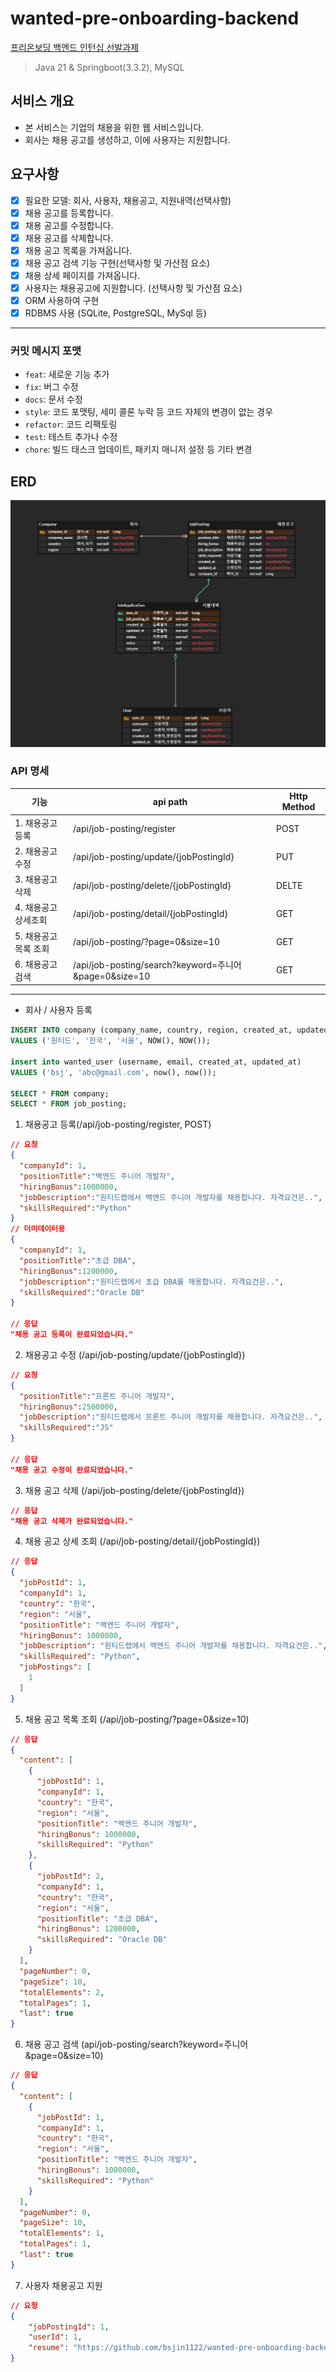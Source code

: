 # wanted-pre-onboarding-backend
[프리온보딩 백엔드 인턴십 선발과제](https://bow-hair-db3.notion.site/36ea599aa26e40618f4c1bc4c44f9410)

> Java 21 & Springboot(3.3.2), MySQL
## 서비스 개요
- 본 서비스는 기업의 채용을 위한 웹 서비스입니다.
- 회사는 채용 공고를 생성하고, 이에 사용자는 지원합니다.

## 요구사항
- [x] 필요한 모델: 회사, 사용자, 채용공고, 지원내역(선택사항)
- [x] 채용 공고를 등록합니다. 
- [x] 채용 공고를 수정합니다.
- [x] 채용 공고를 삭제합니다.
- [x] 채용 공고 목록을 가져옵니다.
- [x] 채용 공고 검색 기능 구현(선택사항 및 가산점 요소)
- [x] 채용 상세 페이지를 가져옵니다.
- [x] 사용자는 채용공고에 지원합니다. (선택사항 및 가산점 요소)
- [x] ORM 사용하여 구현
- [x] RDBMS 사용 (SQLite, PostgreSQL, MySql 등)

---
### 커밋 메시지 포맷
- `feat`: 새로운 기능 추가
- `fix`: 버그 수정
- `docs`: 문서 수정
- `style`: 코드 포맷팅, 세미 콜론 누락 등 코드 자체의 변경이 없는 경우
- `refactor`: 코드 리팩토링
- `test`: 테스트 추가나 수정
- `chore`: 빌드 태스크 업데이트, 패키지 매니저 설정 등 기타 변경

## ERD
![img.png](img.png)

### API 명세
| 기능           | api path                               | Http Method |
|--------------|----------------------------------------|------------|
| 1. 채용공고 등록   | /api/job-posting/register              | POST       |
| 2. 채용공고 수정   | /api/job-posting/update/{jobPostingId} | PUT        |
| 3. 채용공고 삭제   | /api/job-posting/delete/{jobPostingId} | DELTE      |
| 4. 채용공고 상세조회 | /api/job-posting/detail/{jobPostingId} | GET        |
| 5. 채용공고 목록 조회 | /api/job-posting/?page=0&size=10       | GET        |
| 6.  채용공고 검색  |/api/job-posting/search?keyword=주니어&page=0&size=10| GET  |


---
- 회사 / 사용자 등록
```sql
INSERT INTO company (company_name, country, region, created_at, updated_at) 
VALUES ('원티드', '한국', '서울', NOW(), NOW());

insert into wanted_user (username, email, created_at, updated_at) 
VALUES ('bsj', 'abc@gmail.com', now(), now());

SELECT * FROM company;
SELECT * FROM job_posting;
```
1. 채용공고 등록(/api/job-posting/register, POST)
```json
// 요청
{
  "companyId": 1,
  "positionTitle":"백엔드 주니어 개발자",
  "hiringBonus":1000000,
  "jobDescription":"원티드랩에서 백엔드 주니어 개발자를 채용합니다. 자격요건은..",
  "skillsRequired":"Python"
}
// 더미데이터용 
{
  "companyId": 1,
  "positionTitle":"초급 DBA",
  "hiringBonus":1200000,
  "jobDescription":"원티드랩에서 초급 DBA를 채용합니다. 자격요건은..",
  "skillsRequired":"Oracle DB"
}

// 응답
"채용 공고 등록이 완료되었습니다."
```


2. 채용공고 수정 (/api/job-posting/update/{jobPostingId})
```json
// 요청 
{
  "positionTitle":"프론트 주니어 개발자",
  "hiringBonus":2500000,
  "jobDescription":"원티드랩에서 프론트 주니어 개발자를 채용합니다. 자격요건은..",
  "skillsRequired":"JS"
}

// 응답
"채용 공고 수정이 완료되었습니다."
```

3. 채용 공고 삭제 (/api/job-posting/delete/{jobPostingId})
```json
// 응답
"채용 공고 삭제가 완료되었습니다."
```

4. 채용 공고 상세 조회 (/api/job-posting/detail/{jobPostingId})
```json
// 응답
{
  "jobPostId": 1,
  "companyId": 1,
  "country": "한국",
  "region": "서울",
  "positionTitle": "백엔드 주니어 개발자",
  "hiringBonus": 1000000,
  "jobDescription": "원티드랩에서 백엔드 주니어 개발자를 채용합니다. 자격요건은..",
  "skillsRequired": "Python",
  "jobPostings": [
    1
  ]
}
```

5. 채용 공고 목록 조회 (/api/job-posting/?page=0&size=10)
```json
// 응답
{
  "content": [
    {
      "jobPostId": 1,
      "companyId": 1,
      "country": "한국",
      "region": "서울",
      "positionTitle": "백엔드 주니어 개발자",
      "hiringBonus": 1000000,
      "skillsRequired": "Python"
    },
    {
      "jobPostId": 2,
      "companyId": 1,
      "country": "한국",
      "region": "서울",
      "positionTitle": "초급 DBA",
      "hiringBonus": 1200000,
      "skillsRequired": "Oracle DB"
    }
  ],
  "pageNumber": 0,
  "pageSize": 10,
  "totalElements": 2,
  "totalPages": 1,
  "last": true
}
```

6. 채용 공고 검색 (api/job-posting/search?keyword=주니어&page=0&size=10)
```json
// 응답
{
  "content": [
    {
      "jobPostId": 1,
      "companyId": 1,
      "country": "한국",
      "region": "서울",
      "positionTitle": "백엔드 주니어 개발자",
      "hiringBonus": 1000000,
      "skillsRequired": "Python"
    }
  ],
  "pageNumber": 0,
  "pageSize": 10,
  "totalElements": 1,
  "totalPages": 1,
  "last": true
}
```

7. 사용자 채용공고 지원
```json
// 요청
{
    "jobPostingId": 1,
    "userId": 1,
    "resume": "https://github.com/bsjin1122/wanted-pre-onboarding-backend"
}
```